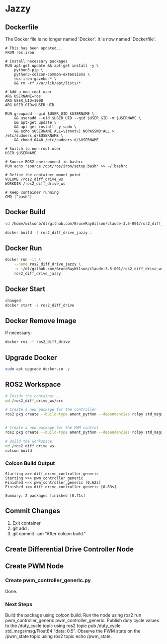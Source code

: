 # Jazzy

## Dockerfile

The Docker file is no longer named 'Docker'.  It is now named 'Dockerfile'.

```docker
# This has been updated...
FROM ros:iron

# Install necessary packages
RUN apt-get update && apt-get install -y \
    python3-pip \
    python3-colcon-common-extensions \
    ros-iron-gazebo-* \
    && rm -rf /var/lib/apt/lists/*

# Add a non-root user
ARG USERNAME=ros
ARG USER_UID=1000
ARG USER_GID=$USER_UID

RUN groupadd --gid $USER_GID $USERNAME \
    && useradd --uid $USER_UID --gid $USER_GID -m $USERNAME \
    && apt-get update \
    && apt-get install -y sudo \
    && echo $USERNAME ALL=\(root\) NOPASSWD:ALL > /etc/sudoers.d/$USERNAME \
    && chmod 0440 /etc/sudoers.d/$USERNAME

# Switch to non-root user
USER $USERNAME

# Source ROS2 environment in bashrc
RUN echo "source /opt/ros/iron/setup.bash" >> ~/.bashrc

# Define the container mount point
VOLUME /ros2_diff_drive_ws
WORKDIR /ros2_diff_drive_ws

# Keep container running
CMD ["bash"]
```

## Docker Build

```bash
cd /home/wilsonb/dl/github.com/BruceRayWilson/claude-3.5-001/ros2_diff_drive_ws/Docker/

docker build -t ros2_diff_drive_jazzy .
```

## Docker Run

```bash
docker run -it \
    --name ros2_diff_drive_jazzy \
    -v ~/dl/github.com/BruceRayWilson/claude-3.5-001/ros2_diff_drive_ws:/ros2_diff_drive_ws \
    ros2_diff_drive_jazzy
```

## Docker Start

```bash
changed
docker start -i ros2_diff_drive
```

## Docker Remove Image

If necessary:

```bash
docker rmi -f ros2_diff_drive
```

## Upgrade Docker

```bash
sudo apt upgrade docker.io -y
```

## ROS2 Workspace

```bash
# Inside the container...
cd /ros2_diff_drive_ws/src

# Create a new package for the controller
ros2 pkg create --build-type ament_python --dependencies rclpy std_msgs geometry_msgs nav_msgs tf2 tf2_ros control_msgs sensor_msgs test_msgs launch_py --description "Generic diff drive controller" --maintainer-email BruceRayWilson42@gmail.com --license MIT diff_drive_controller_generic


# Create a new package for the PWM control
ros2 pkg create --build-type ament_python --dependencies rclpy std_msgs sensor_msgs control_msgs launch_py --description "Generic PWM controller for robotics applications" --maintainer-email BruceRayWilson42@gmail.com --license MIT pwm_controller_generic

# Build the workspace
cd /ros2_diff_drive_ws
colcon build

```

### Colcon Build Output

```text
Starting >>> diff_drive_controller_generic
Starting >>> pwm_controller_generic
Finished <<< pwm_controller_generic [0.62s]
Finished <<< diff_drive_controller_generic [0.63s]

Summary: 2 packages finished [0.71s]
```

## Commit Changes

1. Exit container
2. git add .
3. git commit -am "After colcon build."

## Create Differential Drive Controller Node

## Create PWM Node

### Create pwm_controller_generic.py

Done.

### Next Steps

Build the package using colcon build.
Run the node using ros2 run pwm_controller_generic pwm_controller_generic.
Publish duty cycle values to the /duty_cycle topic using ros2 topic pub /duty_cycle std_msgs/msg/Float64 "data: 0.5".
Observe the PWM state on the /pwm_state topic using ros2 topic echo /pwm_state.
